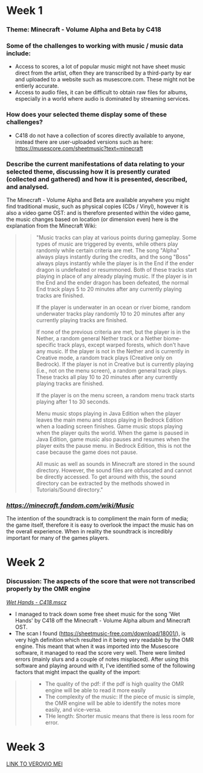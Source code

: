 # Week 1
### Theme: Minecraft - Volume Alpha and Beta by C418 

### Some of the challenges to working with music / music data include:
- Access to scores, a lot of popular music might not have sheet music direct from the artist, often they are transcribed by a third-party by ear and uploaded to a website such as musescore.com. These might not be entierly accurate.
- Access to audio files, it can be difficult to obtain raw files for albums, especially in a world where audio is dominated by streaming services.

### How does your selected theme display some of these challenges?
- C418 do not have a collection of scores directly available to anyone, instead there are user-uploaded versions such as here: https://musescore.com/sheetmusic?text=minecraft


### Describe the current manifestations of data relating to your selected theme, discussing how it is presently curated (collected and gathered) and how it is presented, described, and analysed.

The Minecraft - Volume Alpha and Beta are available anywhere you might find traditional music, such as physical copies (CDs / Vinyl), however it is also a video game OST: and is therefore presented within the video game, the music changes based on location (or dimension even) here is the explanation from the Minecraft Wiki:

>> "Music tracks can play at various points during gameplay. Some types of music are triggered by events, while others play randomly while certain criteria are met. The song "Alpha" always plays instantly during the credits, and the song "Boss" always plays instantly while the player is in the End if the ender dragon is undefeated or resummoned. Both of these tracks start playing in place of any already playing music. If the player is in the End and the ender dragon has been defeated, the normal End track plays 5 to 20 minutes after any currently playing tracks are finished.
>>
>>If the player is underwater in an ocean or river biome, random underwater tracks play randomly 10 to 20 minutes after any currently playing tracks are finished.
>>
>> If none of the previous criteria are met, but the player is in the Nether, a random general Nether track or a Nether biome-specific track plays, except warped forests, which don't have any music. If the player is not in the Nether and is currently in Creative mode, a random track plays (Creative only on Bedrock). If the player is not in Creative but is currently playing (i.e., not on the menu screen), a random general track plays. These tracks all play 10 to 20 minutes after any currently playing tracks are finished.
>>
>> If the player is on the menu screen, a random menu track starts playing after 1 to 30 seconds.
>>
>> Menu music stops playing in Java Edition when the player leaves the main menu and stops playing in Bedrock Edition when a loading screen finishes. Game music stops playing when the player quits the world. When the game is paused in Java Edition, game music also pauses and resumes when the player exits the pause menu. in Bedrock Edition, this is not the case because the game does not pause.
>>
>> All music as well as sounds in Minecraft are stored in the sound directory. However, the sound files are obfuscated and cannot be directly accessed. To get around with this, the sound directory can be extracted by the methods showed in Tutorials/Sound directory.‌"

### _https://minecraft.fandom.com/wiki/Music_

The intention of the soundtrack is to compliment the main form of media; the game itself, therefore it is easy to overlook the impact the music has on the overall experience. When in reality the soundtrack is incredibly important for many of the games players. 

# Week 2

### Discussion: The aspects of the score that were not transcribed properly by the OMR engine
_[Wet Hands - C418.mscz](https://github.com/cshrs/MCA-2023/blob/master/Wet%20Hands%20-%20C418.mscz)_
- I managed to track down some free sheet music for the song 'Wet Hands' by C418 off the Minecraft - Volume Alpha album and Minecraft OST.
- The scan I found (https://sheetmusic-free.com/download/18001/), is very high definition which resulted in it being very readable by the OMR engine. This meant that when it was imported into the Musescore software, it managed to read the score very well. There were limited errors (mainly slurs and a couple of notes misplaced). After using this software and playing around with it, I've identified some of the following factors that might impact the quality of the import:
>> - The quality of the pdf: if the pdf is high quality the OMR engine will be able to read it more easily
>> - The complexity of the music: If the piece of music is simple, the OMR engine will be able to identify the notes more easily, and vice-versa.
>> - THe length: Shorter music means that there is less room for error.

# Week 3 

[LINK TO VEROVIO MEI](cshrs.github.io/MCA-2023/verovio.html)
